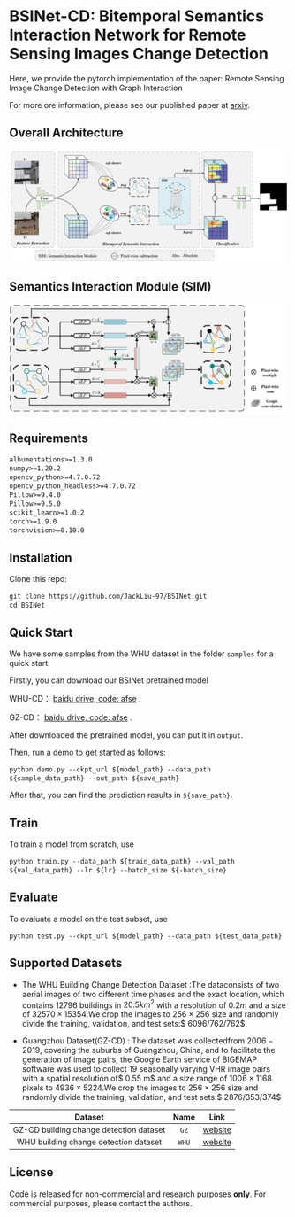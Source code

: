 # BSINet-CD: Bitemporal Semantics Interaction Network for Remote Sensing Images Change Detection

Here, we provide the pytorch implementation of the paper: Remote Sensing Image Change Detection with Graph Interaction

For more ore information, please see our published paper at [arxiv](https://arxiv.org/abs/2307.02007). 

## Overall Architecture

![image-20230827110536151](images/image-20230827110536151-16931059363161.png)

## Semantics Interaction Module (SIM)

![image-20230706103041124](images/image-20230706103041124.png)

## Requirements

```
albumentations>=1.3.0
numpy>=1.20.2
opencv_python>=4.7.0.72
opencv_python_headless>=4.7.0.72
Pillow>=9.4.0
Pillow>=9.5.0
scikit_learn>=1.0.2
torch>=1.9.0
torchvision>=0.10.0
```



## Installation

Clone this repo:

```shell
git clone https://github.com/JackLiu-97/BSINet.git
cd BSINet
```




## Quick Start

We have some samples from the WHU dataset in the folder `samples` for a quick start.

Firstly, you can download our BSINet pretrained model

WHU-CD： [baidu drive, code: afse](https://pan.baidu.com/s/1L8R1BMYU8VBqlMQWq0eU9Q ) . 

GZ-CD： [baidu drive, code: afse](https://pan.baidu.com/s/1JcexWhZXvh48WJ9X5B1lVg ) . 

After downloaded the pretrained model, you can put it in `output`.

Then, run a demo to get started as follows:

```shell
python demo.py --ckpt_url ${model_path} --data_path ${sample_data_path} --out_path ${save_path}
```

After that, you can find the prediction results in `${save_path}`.



## Train

To train a model from scratch, use

```shell
python train.py --data_path ${train_data_path} --val_path ${val_data_path} --lr ${lr} --batch_size ${-batch_size} 
```



## Evaluate

To evaluate a model on the test subset, use

```shell
python test.py --ckpt_url ${model_path} --data_path ${test_data_path}
```



## Supported Datasets

- The WHU Building Change Detection Dataset :The dataconsists of two aerial images of two different time phases and the exact location, which contains $12796$ buildings in $20.5km^2$ with a resolution of $0.2 m$ and a size of $32570\times15354$.We crop the images to $256\times256$ size and randomly divide the training, validation, and test sets:$ 6096/762/762$. 

- Guangzhou Dataset(GZ-CD) : The dataset was collectedfrom $2006-2019$, covering the suburbs of Guangzhou, China, and to facilitate the generation of image pairs, the Google Earth service of BIGEMAP software was used to collect 19 seasonally varying VHR image pairs with a spatial resolution of$ 0.55 m$ and a size range of $1006\times1168$ pixels to $4936\times5224$.We crop the images to $256\times 256$ size and randomly divide the training, validation, and test sets:$ 2876/353/374$

|                 Dataset                 | Name  |                             Link                             |
| :-------------------------------------: | :---: | :----------------------------------------------------------: |
| GZ-CD building change detection dataset | `GZ`  | [website](https://github.com/daifeng2016/Change-Detection-Dataset-for-High-Resolution-Satellite-Imagery) |
|  WHU building change detection dataset  | `WHU` | [website](http://study.rsgis.whu.edu.cn/pages/download/building_dataset.html) |


## License

Code is released for non-commercial and research purposes **only**. For commercial purposes, please contact the authors.
